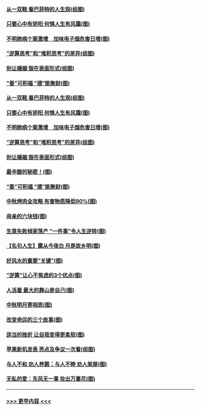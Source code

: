 #### [从一双鞋 看巴菲特的人生观(组图)](../pages/p8/907311.md?t=09141844) 
#### [只要心中有骄阳 何惧人生有风霜(图)](../pages/p8/907320.md?t=09141844) 
#### [不明肺病个案激增　加味电子烟危害日增(图)](../pages/p8/907307.md?t=09141844) 
#### [“逆算思考”和“堆积思考”的差异(组图)](../pages/p8/907229.md?t=09141844) 
#### [别让婚姻 毁在表面形式(组图)](../pages/p8/907118.md?t=09141844) 
#### [“善”可积福 “德”能聚财(图)](../pages/p8/906906.md?t=09141844) 
#### [从一双鞋 看巴菲特的人生观(组图)](../pages/p8/907311.md?t=09141844) 
#### [只要心中有骄阳 何惧人生有风霜(图)](../pages/p8/907320.md?t=09141844) 
#### [不明肺病个案激增　加味电子烟危害日增(图)](../pages/p8/907307.md?t=09141844) 
#### [“逆算思考”和“堆积思考”的差异(组图)](../pages/p8/907229.md?t=09141844) 
#### [别让婚姻 毁在表面形式(组图)](../pages/p8/907118.md?t=09141844) 
#### [最辛酸的秘密！(图)](../pages/p8/906327.md?t=09141844) 
#### [“善”可积福 “德”能聚财(图)](../pages/p8/906906.md?t=09141844) 
#### [中秋烤肉全攻略 有害物质降低90%(图)](../pages/p8/907227.md?t=09141844) 
#### [母亲的六块钱(图)](../pages/p8/907107.md?t=09141844) 
#### [生意失败倾家荡产 “一件事”令人生逆转(图)](../pages/p8/907101.md?t=09141844) 
#### [【名句人生】露从今夜白 月是故乡明(图)](../pages/p8/906558.md?t=09141844) 
#### [好风水的重要“关键”(图)](../pages/p8/907087.md?t=09141844) 
#### [“逆算”让心不焦虑的3个优点(图)](../pages/p8/907070.md?t=09141844) 
#### [人活着 最大的靠山是自己(图)](../pages/p8/906329.md?t=09141844) 
#### [中秋明月寄相思(图)](../pages/p8/906932.md?t=09141844) 
#### [改变命运的三个故事(图)](../pages/p8/906257.md?t=09141844) 
#### [适当的挫折 让自我变得更柔软(图)](../pages/p8/906984.md?t=09141844) 
#### [苹果新机发表 亮点及争议一次看(组图)](../pages/p8/906967.md?t=09141844) 
#### [与人不和 劝人养鹅；与人不睦 劝人架屋(图)](../pages/p8/906905.md?t=09141844) 
#### [无私的爱：东风无一事 妆出万重花(图)](../pages/p8/906862.md?t=09141844) 

----
#### [ >>> 更早内容 <<< ](../indexes/p8-earlier.md)
